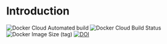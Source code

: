 # Introduction

![Docker Cloud Automated build](https://img.shields.io/docker/cloud/automated/jhginn/sleepsimr-api) ![Docker Cloud Build Status](https://img.shields.io/docker/cloud/build/jhginn/sleepsimr-api) ![Docker Image Size (tag)](https://img.shields.io/docker/image-size/jhginn/sleepsimr-api/latest) [![DOI](https://zenodo.org/badge/245808950.svg)](https://zenodo.org/badge/latestdoi/245808950)

